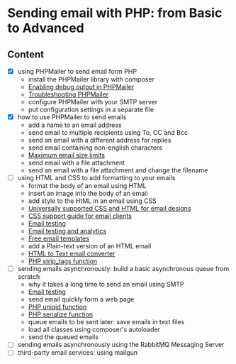 # Sending email with PHP: from Basic to Advanced

## Content

- [x] using PHPMailer to send email form PHP
  - install the PHPMailer library with composer
  - [Enabling debug output in PHPMailer](https://github.com/PHPMailer/PHPMailer/wiki/Troubleshooting#enabling-debug-output)
  - [Troubleshooting PHPMailer](https://github.com/PHPMailer/PHPMailer/wiki/Troubleshooting)
  - configure PHPMailer with your SMTP server
  - put configuration settings in a separate file
- [x] how to use PHPMailer to send emails
  - add a name to an email address
  - send email to multiple recipients using To, CC and Bcc
  - send an email with a different address for replies
  - send email containing non-english characters
  - [Maximum email size limits](https://www.outlook-apps.com/maximum-email-size/)
  - send email with a file attachment
  - send an email with a file attachment and change the filename
- [ ] using HTML and CSS to add formatting to your emails
  - format the body of an email using HTML
  - insert an image into the body of an email
  - add style to the HtML in an email using CSS
  - [Universally supported CSS and HTML for email designs](http://pinpointe.com/blog/email-campaign-html-and-css-support/)
  - [CSS support guide for email clients](https://www.campaignmonitor.com/css/)
  - [Email testing](https://www.litmus.com/)
  - [Email testing and analytics](https://www.emailonacid.com/)
  - [Free email templates](https://www.campaignmonitor.com/email-templates/)
  - add a Plain-text version of an HTML email
  - [HTML to Text email converter](https://templates.mailchimp.com/resources/html-to-text/)
  - [PHP strip_tags function](https://www.php.net/manual/en/function.strip-tags.php)
- [ ] sending emails asynchronously: build a basic asynchronous queue from scratch
  - why it takes a long time to send an email using SMTP
  - [Email testing](http://ajaxload.info/)
  - send email quickly form a web page
  - [PHP uniqid function](https://www.php.net/manual/en/function.uniqid.php)
  - [PHP serialize function](https://www.php.net/manual/en/function.serialize.php)
  - queue emails to be sent later: save emails in text files
  - load all classes using composer's autoloader
  - send the queued emails
- [ ] sending emails asynchronously using the RabbitMQ Messaging Server
- [ ] third-party email services: using mailgun